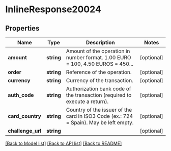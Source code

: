 # InlineResponse20024

## Properties
Name | Type | Description | Notes
------------ | ------------- | ------------- | -------------
**amount** | **string** | Amount of the operation in number format. 1.00 EURO &#x3D; 100, 4.50 EUROS &#x3D; 450... | [optional] 
**order** | **string** | Reference of the operation. | [optional] 
**currency** | **string** | Currency of the transaction. | [optional] 
**auth_code** | **string** | Authorization bank code of the transaction (required to execute a return). | [optional] 
**card_country** | **string** | Country of the issuer of the card in ISO3 Code (ex.: 724 &#x3D; Spain). May be left empty. | [optional] 
**challenge_url** | **string** |  | [optional] 

[[Back to Model list]](../../README.md#documentation-for-models) [[Back to API list]](../../README.md#documentation-for-api-endpoints) [[Back to README]](../../README.md)

